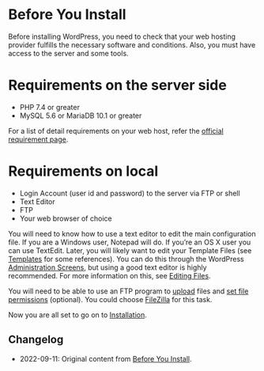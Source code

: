 # Before You Install

Before installing WordPress, you need to check that your web hosting provider fulfills the necessary software and conditions. Also, you must have access to the server and some tools.

# Requirements on the server side
* PHP 7.4 or greater
* MySQL 5.6 or MariaDB 10.1 or greater

For a list of detail requirements on your web host, refer the [official requirement page](https://wordpress.org/about/requirements/).


# Requirements on local
* Login Account (user id and password) to the server via FTP or shell
* Text Editor
* FTP
* Your web browser of choice

You will need to know how to use a text editor to edit the main configuration file. If you are a Windows user, Notepad will do. If you’re an OS X user you can use TextEdit. Later, you will likely want to edit your Template Files (see [Templates](https://codex.wordpress.org/Templates) for some references). You can do this through the WordPress [Administration Screens](https://wordpress.org/support/article/administration-screens/), but using a good text editor is highly recommended. For more information on this, see [Editing Files](https://wordpress.org/support/article/editing-files/).

You will need to be able to use an FTP program to [upload](https://wordpress.org/support/article/using-filezilla/) files and [set file permissions](https://wordpress.org/support/article/changing-file-permissions/) (optional). You could choose [FileZilla](https://wordpress.org/support/article/using-filezilla/) for this task.

Now you are all set to go on to [Installation](https://wordpress.org/support/article/how-to-install-wordpress/).

## Changelog

- 2022-09-11: Original content from [Before You Install](https://wordpress.org/support/article/before-you-install/).
